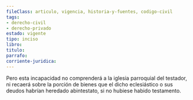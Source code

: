 ```yaml
---
fileClass: articulo, vigencia, historia-y-fuentes, codigo-civil
tags:
- derecho-civil
- derecho-privado
estado: vigente
tipo: inciso
libro:
titulo:
parrafo:
corriente-juridica:
---
```

Pero esta incapacidad no comprenderá a la iglesia parroquial del testador, ni recaerá sobre la porción de bienes que el dicho eclesiástico o sus deudos habrían heredado abintestato, si no hubiese habido testamento.
